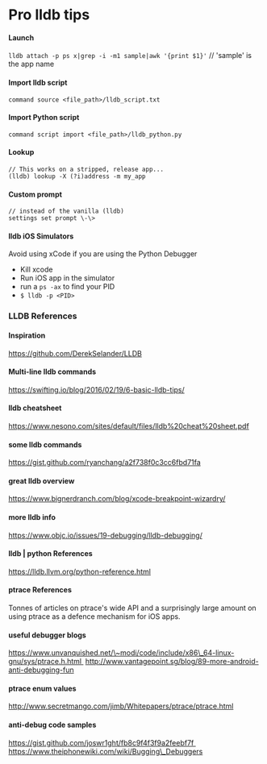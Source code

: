 # Pro lldb tips
#### Launch
`lldb attach -p ps x|grep -i -m1 sample|awk '{print $1}'` // 'sample' is the app name
#### Import lldb script
`command source <file_path>/lldb_script.txt`
#### Import Python script
`command script import <file_path>/lldb_python.py`
#### Lookup
```
// This works on a stripped, release app...
(lldb) lookup -X (?i)address -m my_app
```
#### Custom prompt
```
// instead of the vanilla (lldb)
settings set prompt \-\>
```
#### lldb iOS Simulators
Avoid using xCode if you are using the Python Debugger
- Kill xcode
- Run iOS app in the simulator
- run a `ps -ax` to find your PID
- `$ lldb -p <PID>`

### LLDB References
#### Inspiration
https://github.com/DerekSelander/LLDB
#### Multi-line lldb commands
https://swifting.io/blog/2016/02/19/6-basic-lldb-tips/
#### lldb cheatsheet
https://www.nesono.com/sites/default/files/lldb%20cheat%20sheet.pdf
#### some lldb commands
https://gist.github.com/ryanchang/a2f738f0c3cc6fbd71fa
#### great lldb overview
https://www.bignerdranch.com/blog/xcode-breakpoint-wizardry/
#### more lldb info
https://www.objc.io/issues/19-debugging/lldb-debugging/
#### lldb | python References
https://lldb.llvm.org/python-reference.html
#### ptrace References
Tonnes of articles on ptrace's wide API and a surprisingly large amount on using ptrace as a defence mechanism for iOS apps.
#### useful debugger blogs
https://www.unvanquished.net/\~modi/code/include/x86\_64-linux-gnu/sys/ptrace.h.html 
http://www.vantagepoint.sg/blog/89-more-android-anti-debugging-fun
#### ptrace enum values
http://www.secretmango.com/jimb/Whitepapers/ptrace/ptrace.html
#### anti-debug code samples
https://gist.github.com/joswr1ght/fb8c9f4f3f9a2feebf7f https://www.theiphonewiki.com/wiki/Bugging\_Debuggers
